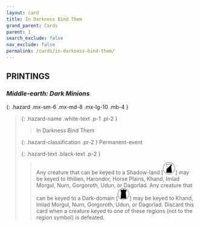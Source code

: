 ```yaml
---
layout: card
title: In Darkness Bind Them
grand_parent: Cards
parent: I
search_exclude: false
nav_exclude: false
permalink: /cards/in-darkness-bind-them/
---
```


## PRINTINGS


### _Middle-earth: Dark Minions_

{: .hazard .mx-sm-6 .mx-md-8 .mx-lg-10 .mb-4 }
> {: .hazard-name .white-text .p-1 .pl-2 }
> > <div class="hazard-mp"></div>
> > <div class="card-name">In Darkness Bind Them</div>
>
> {: .hazard-classification .pr-2 }
> Permanent-event
>
> {: .hazard-text .black-text .p-2 }
> > Any creature that can be keyed to a Shadow-land <nobr>[<img src="/assets/images/shadow-land.svg">]</nobr> may be keyed to Ithilien, Harondor, Horse Plains, Khand, Imlad Morgul, Nurn, Gorgoroth, Udun, or Dagorlad. Any creature that can be keyed to a Dark-domain <nobr>[<img src="/assets/images/dark-domain.svg">]</nobr> may be keyed to Khand, Imlad Morgul, Nurn, Gorgoroth, Udun, or Dagorlad. Discard this card when a creature keyed to one of these regions (not to the region symbol) is defeated. 
>
